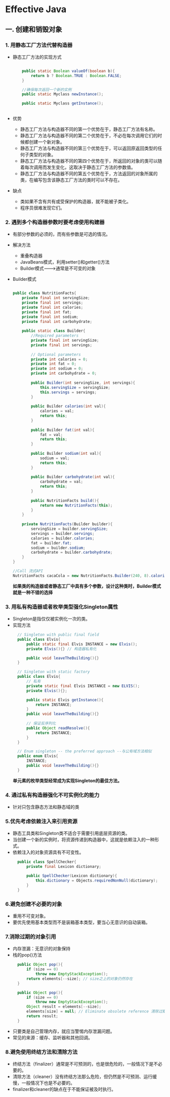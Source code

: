 # Effective Java

## 一. 创建和销毁对象

### 1.  用静态工厂方法代替构造器
  * 静态工厂方法的实现方式
     
    ```java

        public static Boolean valueOf(boolean b){
            return b ? Boolean.TRUE : Boolean.FALSE;
        }

        //确保每次返回一个新的实例
        public static Myclass newInstance();

        public static Myclass getInstance();
        
    ```
  * 优势
    * 静态工厂方法与构造器不同的第一个优势在于，静态工厂方法有名称。
    * 静态工厂方法与构造器不同的第二个优势在于，不必在每次调用它们的时候都创建一个新对象。
    * 静态工厂方法与构造器不同的第三个优势在于，可以返回原返回类型的任何子类型的对象。
    * 静态工厂方法与构造器不同的第四个优势在于，所返回的对象的类可以随着每次调用而发生变化，这取决于静态工厂方法的参数值。
    * 静态工厂方法与构造器不同的第五个优势在于，方法返回的对象所属的类，在编写包含该静态工厂方法的类时可以不存在。
  * 缺点
    * 类如果不含有共有或受保护的构造器，就不能被子类化。
    * 程序员很难发现它们。

### 2. 遇到多个构造器参数时要考虑使用构建器

* 有部分参数的必须的，而有些参数是可选的情况。
* 解决方法
  * 重叠构造器
  * JavaBeans模式，利用setter()和getter()方法
  * Builder模式--->通常是不可变的对象
* Builder模式

  ```java
  
  public class NutritionFacts{
      private final int servingSize;
      private final int servings;
      private final int calories;
      private final int fat;
      private final int sodium;
      private final int carbohydrate;
      
      public static class Builder{
          //Required parameters
          private final int servingSize;
          private final int servings;
          
          // Optional parameters
          private int calories = 0;
          private int fat = 0;
          private int sodium = 0;
          private int carbohydrate = 0;
          
          public Builder(int servingSize, int servings){
              this.servingSize = servingSize;
              this.servings = servings;
          }
          
          public Builder calories(int val){
              calories = val;
              return this;
          }
          
          public Builder fat(int val){
              fat = val;
              return this;
          }
          
          public Builder sodium(int val){
              sodium = val;
              return this;
          }
          
          public Builder carbohydrate(int val){
              carbohydrate = val;
              return this;
          }
          
          public NutritionFacts build(){
              return new NutritionFacts(this);
          }
      }
      
      private NutritionFacts(Builder builder){
          servingSize = builder.servingSize;
          servings = builder.servings;
          calories = builder.calories;
          fat = builder.fat;
          sodium = builder.sodium;
          carbohydrate = builder.carbohydrate;
      }
  }
  
  //Call 流式API
  NutritionFacts cacaCola = new NutritionFacts.Builder(240, 8).calories(100).sodium(53).carbohydrate(27).build();
  
  ```

  **如果类的构造器或者静态工厂中具有多个参数，设计这种类时，Builder模式就是一种不错的选择**

### 3. 用私有构造器或者枚举类型强化Singleton属性

* Singleton是指仅仅被实例化一次的类。
* 实现方法
  ```java
    // Singleton with public final field
    public class Elvis{
        public static final Elvis INSTANCE = new Elvis();
        private Elvis(){} // 构造器私有化

        public void leaveTheBuilding(){}
    }

    // Singleton with static factory
    public class Elvis{
        // 私有
        private static final Elvis INSTANCE = new ELVIS();
        private Elvis(){};

        public static Elvis getInstance(){
            return INSTANCE;
        }
        public void leaveTheBuilding(){}
        
        // 保证反序列化
        public Object readResolve(){
            return INSTANCE;
        }
    }

    // Enum singleton -- the preferred approach --与公有域方法相似
    public enum Elvis{
        INSTANCE;
        public void leaveTheBuilding(){}
    }
  ```
  **单元素的枚举类型经常成为实现Singleton的最佳方法。**

### 4. 通过私有构造器强化不可实例化的能力

* 针对只包含静态方法和静态域的类
  
### 5.优先考虑依赖注入来引用资源
* 静态工具类和Singleton类不适合于需要引用底层资源的类。
* 当创建一个新的实例时，将资源传递到构造器中，这就是依赖注入的一种形式。
* 依赖注入的对象资源具有不可变性。
  ```java
    public class SpellChecker{
        private final Lexicon dictionary;

        public SpellChecker(Lexicon dictionary){
            this.dictionary = Objects.requiredNonNull(dictionary);
        }
    }    
  ```
### 6.避免创建不必要的对象
* 重用不可变对象。
* 要优先使用基本类型而不是装箱基本类型，要当心无意识的自动装箱。
### 7.消除过期的对象引用
* 内存泄漏：无意识的对象保持
* 栈的pop()方法
  ```java
    public Object pop(){
        if (size == 0)
            throw new EmptyStackException();
        return elements[--size]; // size之上的对象仍然存在
    }

    public Object pop(){
        if (size == 0)
            throw new EmptyStackException();
        Object result = elements[--size];
        elements[size] = null; // Eliminate obsolete reference 清除过期引用
        return result;
    }
  ```
* 只要类是自己管理内存，就应当警惕内存泄漏问题。
* 常见的来源：缓存、监听器和其他回调。

### 8.避免使用终结方法和清除方法
* 终结方法（finalizer）通常是不可预测的，也是很危险的，一般情况下是不必要的。
* 清除方法（cleaner）没有终结方法那么危险，但仍然是不可预测、运行缓慢，一般情况下也是不必要的。
* finalizer和cleaner的缺点在于不能保证被及时执行。
  



